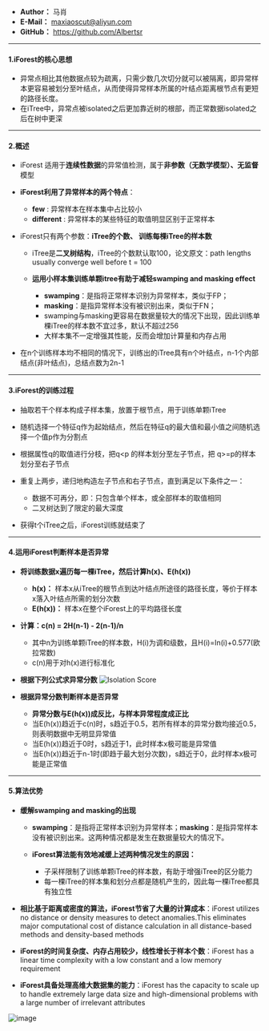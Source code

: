 - **Author：** 马肖
- **E-Mail：** maxiaoscut@aliyun.com
- **GitHub：** https://github.com/Albertsr

---

#### 1.iForest的核心思想
- 异常点相比其他数据点较为疏离，只需少数几次切分就可以被隔离，即异常样本更容易被划分至叶结点，从而使得异常样本所属的叶结点距离根节点有更短的路径长度。
- 在iTree中，异常点被isolated之后更加靠近树的根部，而正常数据isolated之后在树中更深

---

#### 2.概述
- iForest 适用于**连续性数据**的异常值检测，属于**非参数（无数学模型）、无监督**模型


- **iForest利用了异常样本的两个特点**：
  - **few** : 异常样本在样本集中占比较小
  - **different** : 异常样本的某些特征的取值明显区别于正常样本

- iForest只有两个参数：**iTree的个数、 训练每棵iTree的样本数**
  
  - iTree是**二叉树结构**，iTree的个数默认取100，论文原文：path lengths usually converge well before t = 100

  - **运用小样本集训练单颗itree有助于减轻swamping and masking effect**
  
    - **swamping**：是指将正常样本识别为异常样本，类似于FP；
    - **masking**：是指异常样本没有被识别出来，类似于FN；
    - swamping与masking更容易在数据量较大的情况下出现，因此训练单棵iTree的样本数不宜过多，默认不超过256
    - 大样本集不一定增强其性能，反而会增加计算量和内存占用

- 在n个训练样本均不相同的情况下，训练出的iTree具有n个叶结点，n-1个内部结点(非叶结点)，总结点数为2n-1

---

#### 3.iForest的训练过程

- 抽取若干个样本构成子样本集，放置于根节点，用于训练单颗iTree

- 随机选择一个特征q作为起始结点，然后在特征q的最大值和最小值之间随机选择一个值p作为分割点

- 根据属性q的取值进行分枝，把q<p 的样本划分至左子节点，把 q>=p的样本划分至右子节点

- 重复上两步，递归地构造左子节点和右子节点，直到满足以下条件之一：
  - 数据不可再分，即：只包含单个样本，或全部样本的取值相同
  - 二叉树达到了限定的最大深度
    
- 获得t个iTree之后，iForest训练就结束了

---

#### 4.运用iForest判断样本是否异常

- **将训练数据x遍历每一棵iTree，然后计算h(x)、E(h(x))**
  - **h(x)：** 样本x从iTree的根节点到达叶结点所途径的路径长度，等价于样本x落入叶结点所需的划分次数
  - **E(h(x))：** 样本x在整个iForest上的平均路径长度


- **计算：c(n) = 2H(n-1) - 2(n-1)/n**
  - 其中n为训练单颗iTree的样本数，H(i)为调和级数，且H(i)=In(i)+0.577(欧拉常数)
  - c(n)用于对h(x)进行标准化
  
- **根据下列公式求异常分数**
  ![Isolation Score](https://github.com/Albertsr/Anomaly-Detection/blob/master/UnSupervised-Isolation%20Forest/Pics/Isolation%20Score.jpg)

- **根据异常分数判断样本是否异常**
  - **异常分数与E(h(x))成反比，与样本异常程度成正比**
  - 当E(h(x))趋近于c(n)时，s趋近于0.5，若所有样本的异常分数均接近0.5，则表明数据中无明显异常值
  - 当E(h(x))趋近于0时，s趋近于1，此时样本x极可能是异常值
  - 当E(h(x))趋近于n-1时(即趋于最大划分次数)，s趋近于0，此时样本x极可能是正常值
  
---

#### 5.算法优势


- **缓解swamping and masking的出现**
  - **swamping**：是指将正常样本识别为异常样本；**masking**：是指异常样本没有被识别出来。这两种情况都是发生在数据量较大的情况下。
  
  - **iForest算法能有效地减缓上述两种情况发生的原因：**
    - 子采样限制了训练单颗iTree的样本数，有助于增强iTree的区分能力
    - 每一棵iTree的样本集和划分点都是随机产生的，因此每一棵iTree都具有独立性
  

- **相比基于距离或密度的算法，iForest节省了大量的计算成本**：iForest utilizes no distance or density measures to detect anomalies.This eliminates major computational cost of distance calculation in all distance-based methods and density-based methods

- **iForest的时间复杂度、内存占用较少，线性增长于样本个数**：iForest has a linear time complexity with a low
constant and a low memory requirement

- **iForest具备处理高维大数据集的能力**：iForest has the capacity to scale up to handle extremely
large data size and high-dimensional problems with a
large number of irrelevant attributes

![image](https://pic1.zhimg.com/80/v2-84c61c79358093c8833b8efc1f4d13d2_hd.jpg)
